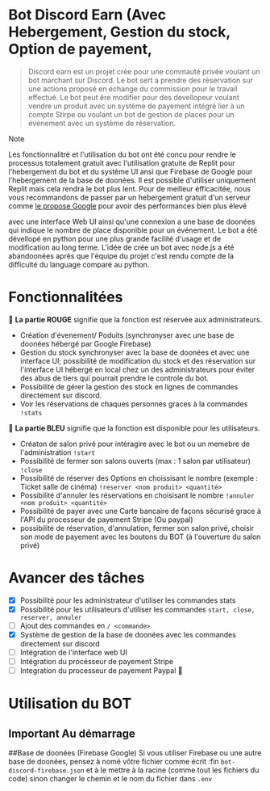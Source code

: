 # Bot Discord Earn (Avec Hebergement, Gestion du stock, Option de payement, 
>Discord earn est un projet crée pour une commauté privée voulant un bot marchant sur Discord. Le bot sert a prendre des réservation sur une actions proposé en échange du commission pour le travail effectué. Le bot peut êre modifier pour des devellopeur voulant vendre un produit avec un système de payement intégré lier à un compte Stirpe ou voulant un bot de gestion de places pour un évenement avec un système de réservation.

> [!NOTE]
> Les fonctionnalitré et l'utilisation du bot ont été concu pour rendre le processus totalement gratuit avec l'utilisation gratuite de Replit pour l'hebergement du bot et du système UI ansi que Firebase de Google pour l'hebergement de la base de doonées. Il est possible d'utiliser uniquement Replit mais cela rendra le bot plus lent. Pour de  meilleur éfficacitée, nous vous recommandons de passer par un hebergement gratuit d'un serveur comme [le propose Google](https://cloud.google.com/free?hl=fr) pour avoir des performances bien plus élevé 

avec une interface Web UI ainsi qu'une connexion a une base de doonées qui indique le nombre de place disponible pour un événement. Le bot a été dévellopé en python pour une plus grande facilité d'usage et de modification au long terme. L'idée de crée un bot avec node.js a été abandoonées après que l'équipe du projet c'est rendu compte de la difficulté du language comparé au python.

# Fonctionnalitées
🔴 **La partie ROUGE** signifie que la fonction est réservée aux administrateurs.
- Création d'évenement/ Poduits (synchronyser avec une base de doonées hébergé par Google Firebase)
- Gestion du stock synchronyser avec la base de doonées et avec une interface UI; possibilité de modification du stock et des réservation sur l'interface UI hébergé en local chez un des administrateurs pour éviter des abus de tiers qui pourrait prendre le controle du bot.
- Possibilité de gérer la gestion des stock en lignes de commandes directement sur discord.
- Voir les réservations de chaques personnes graces à la commandes ```!stats```


🔵 **La partie BLEU** signifie que la fonction est disponible pour les utilisateurs.
- Créaton de salon privé pour intéragire avec le bot ou un memebre de l'administration ```!start```
- Possibilité de fermer son salons ouverts (max : 1 salon par utilisateur) ```!close```
- Possibilité de réserver des Options en choissisant le nombre (exemple : Ticket salle de cinéma) ```!reserver <nom produit> <quantité>```
- Possibilité d'annuler les réservations en choisisant le nombre ```!annuler <nom produit> <quantité>```
- Possibilité de payer avec une Carte bancaire de façons sécurisé grace à l'API du processeur de payement Stripe (Ou paypal)
- possibilité de réservation, d'annulation, fermer son salon privé, choisir son mode de payement avec les boutons du BOT (à l'ouverture du salon privé)


# Avancer des tâches 
- [x] Possibilité pour les administrateur d'utiliser les commandes stats
- [X] Possibilité pour les utilisateurs d'utiliser les commandes ```start, close, reserver, annuler```
- [ ] Ajout des commandes en ```/ <commande>```
- [x] Système de gestion de la base de doonées avec les commandes directement sur discord
- [ ] Intégration de l'interface web UI
- [ ] Intégration du procésseur de payement Stripe
- [ ] Integration du processeur de payement Paypal  :tada:

# Utilisation du BOT

## Important Au démarrage

##Base de doonées (Firebase Google)
Si vous utiliser Firebase ou une autre base de doonées, pensez à nomé vôtre fichier comme écrit :fin ```bot-discord-firebase.json``` et à le mettre à la racine (comme tout les fichiers du code) sinon changer le chemin et le nom du fichier dans ```.env```
